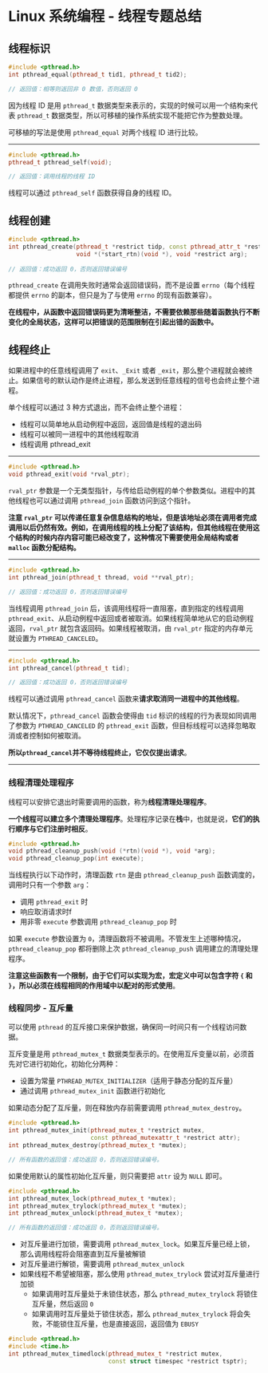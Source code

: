 # Linux 系统编程 - 线程专题总结

## 线程标识

```cpp
#include <pthread.h>
int pthread_equal(pthread_t tid1, pthread_t tid2);

// 返回值：相等则返回非 0 数值，否则返回 0
```
	
因为线程 ID 是用 `pthread_t` 数据类型来表示的，实现的时候可以用一个结构来代表 `pthread_t` 数据类型，所以可移植的操作系统实现不能把它作为整数处理。

可移植的写法是使用 `pthread_equal` 对两个线程 ID 进行比较。

-----------------------

```cpp
#include <pthread.h>
pthread_t pthread_self(void);

// 返回值：调用线程的线程 ID
```
	
线程可以通过 `pthread_self` 函数获得自身的线程 ID。

## 线程创建

```cpp
#include <pthread.h>
int pthread_create(pthread_t *restrict tidp, const pthread_attr_t *restrict attr,
                   void *(*start_rtn)(void *), void *restrict arg);
                   
// 返回值：成功返回 0，否则返回错误编号                   
```

`pthread_create` 在调用失败时通常会返回错误码，而不是设置 `errno`（每个线程都提供 `errno` 的副本，但只是为了与使用 `errno` 的现有函数兼容）。

**在线程中，从函数中返回错误码更为清晰整洁，不需要依赖那些随着函数执行不断变化的全局状态，这样可以把错误的范围限制在引起出错的函数中。**

## 线程终止

如果进程中的任意线程调用了 `exit`、`_Exit` 或者 `_exit`，那么整个进程就会被终止。如果信号的默认动作是终止进程，那么发送到任意线程的信号也会终止整个进程。

单个线程可以通过 3 种方式退出，而不会终止整个进程：

* 线程可以简单地从启动例程中返回，返回值是线程的退出码
* 线程可以被同一进程中的其他线程取消
* 线程调用 pthread_exit

-----------------

```cpp
#include <pthread.h>
void pthread_exit(void *rval_ptr);
```

`rval_ptr` 参数是一个无类型指针，与传给启动例程的单个参数类似。进程中的其他线程也可以通过调用 `pthread_join` 函数访问到这个指针。

**注意 `rval_ptr` 可以传递任意复杂信息结构的地址，但是该地址必须在调用者完成调用以后仍然有效。例如，在调用线程的栈上分配了该结构，但其他线程在使用这个结构的时候内存内容可能已经改变了，这种情况下需要使用全局结构或者 `malloc` 函数分配结构。**

------------------

```cpp
#include <pthread.h>
int pthread_join(pthread_t thread, void **rval_ptr);

// 返回值：成功返回 0，否则返回错误编号
```

当线程调用 `pthread_join` 后，该调用线程将一直阻塞，直到指定的线程调用 `pthread_exit`、从启动例程中返回或者被取消。如果线程简单地从它的启动例程返回，`rval_ptr` 就包含返回码。如果线程被取消，由 `rval_ptr` 指定的内存单元就设置为 `PTHREAD_CANCELED`。

-------------------

```cpp
#include <pthread.h>
int pthread_cancel(pthread_t tid);

// 返回值：成功返回 0，否则返回错误编号
```

线程可以通过调用 `pthread_cancel` 函数来**请求取消同一进程中的其他线程**。

默认情况下，`pthread_cancel` 函数会使得由 `tid` 标识的线程的行为表现如同调用了参数为 `PTHREAD_CANCELED` 的 `pthread_exit` 函数，但目标线程可以选择忽略取消或者控制如何被取消。

**所以`pthread_cancel`并不等待线程终止，它仅仅提出请求**。

-------------------

### 线程清理处理程序

线程可以安排它退出时需要调用的函数，称为**线程清理处理程序**。

**一个线程可以建立多个清理处理程序**。处理程序记录在**栈**中，也就是说，**它们的执行顺序与它们注册时相反**。

```cpp
#include <pthread.h>
void pthread_cleanup_push(void (*rtn)(void *), void *arg);
void pthread_cleanup_pop(int execute);
```

当线程执行以下动作时，清理函数 `rtn` 是由 `pthread_cleanup_push` 函数调度的，调用时只有一个参数 `arg`：

* 调用 `pthread_exit` 时
* 响应取消请求时f
* 用非零 `execute` 参数调用 `pthread_cleanup_pop` 时

如果 `execute` 参数设置为 `0`，清理函数将不被调用。不管发生上述哪种情况，`pthread_cleanup_pop` 都将删除上次 `pthread_cleanup_push` 调用建立的清理处理程序。

**注意这些函数有一个限制，由于它们可以实现为宏，宏定义中可以包含字符 `{` 和 `}`，所以必须在线程相同的作用域中以配对的形式使用**。

### 线程同步 - 互斥量

可以使用 `pthread` 的互斥接口来保护数据，确保同一时间只有一个线程访问数据。

互斥变量是用 `pthread_mutex_t` 数据类型表示的。在使用互斥变量以前，必须首先对它进行初始化，初始化分两种：

* 设置为常量 `PTHREAD_MUTEX_INITIALIZER`（适用于静态分配的互斥量）
* 通过调用 `pthread_mutex_init` 函数进行初始化

如果动态分配了互斥量，则在释放内存前需要调用 `pthread_mutex_destroy`。

```cpp
#include <pthread.h>
int pthread_mutex_init(pthread_mutex_t *restrict mutex,
                       const pthread_mutexattr_t *restrict attr);
int pthread_mutex_destroy(pthread_mutex_t *mutex);

// 所有函数的返回值：成功返回 0，否则返回错误编号。
```

如果使用默认的属性初始化互斥量，则只需要把 `attr` 设为 `NULL` 即可。

```cpp
#include <pthread.h>
int pthread_mutex_lock(pthread_mutex_t *mutex);
int pthread_mutex_trylock(pthread_mutex_t *mutex);
int pthread_mutex_unlock(pthread_mutex_t *mutex);

// 所有函数的返回值：成功返回 0，否则返回错误编号。
```

* 对互斥量进行加锁，需要调用 `pthread_mutex_lock`。如果互斥量已经上锁，那么调用线程将会阻塞直到互斥量被解锁
* 对互斥量进行解锁，需要调用 `pthread_mutex_unlock`
* 如果线程不希望被阻塞，那么使用 `pthread_mutex_trylock` 尝试对互斥量进行加锁
    * 如果调用时互斥量处于未锁住状态，那么 `pthread_mutex_trylock` 将锁住互斥量，然后返回 `0`
    * 如果调用时互斥量处于锁住状态，那么 `pthread_mutex_trylock` 将会失败，不能锁住互斥量，也是直接返回，返回值为 `EBUSY`

```cpp
#include <pthread.h>
#include <time.h>
int pthread_mutex_timedlock(pthread_mutex_t *restrict mutex,
                            const struct timespec *restrict tsptr);
```




